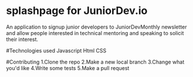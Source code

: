 # splashpage for JuniorDev.io
An application to signup junior developers to JuniorDevMonthly newsletter
and allow people interested in technical mentoring and speaking to solicit their interest.

#Technologies used
Javascript
Html
CSS

#Contributing
1.Clone the repo
2.Make a new local branch
3.Change what you'd like
4.Write some tests
5.Make a pull request